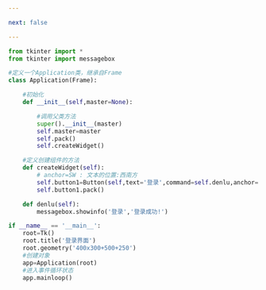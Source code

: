 ```yaml
---

next: false

---
```




<BlogInfo id="418" title="10.Button的测试" author="白日梦想猿" pv=0 read_times=0 pre_cost_time="0分35秒" category="GUI编程" tag_list="['GUI编程']" create_time="2020.06.23 17:48:34" update_time="2020.06.23 18:03:37" />

```python
from tkinter import *
from tkinter import messagebox

#定义一个Application类，继承自Frame
class Application(Frame):

    #初始化
    def __init__(self,master=None):

        #调用父类方法
        super().__init__(master)
        self.master=master
        self.pack()
        self.createWidget()

    #定义创建组件的方法
    def createWidget(self):
        # anchor=SW : 文本的位置:西南方
        self.button1=Button(self,text='登录',command=self.denlu,anchor=SW,width=30,heigh=10)
        self.button1.pack()

    def denlu(self):
        messagebox.showinfo('登录','登录成功!')

if __name__ == '__main__':
    root=Tk()
    root.title('登录界面')
    root.geometry('400x300+500+250')
    #创建对象
    app=Application(root)
    #进入事件循环状态
    app.mainloop()
```



<ActionBox />
